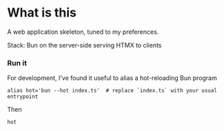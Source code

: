 # What is this
A web application skeleton, tuned to my preferences.

Stack: Bun on the server-side serving HTMX to clients

### Run it
For development, I've found it useful to alias a hot-reloading Bun program
```
alias hot='bun --hot index.ts'  # replace `index.ts` with your usual entrypoint
```

Then
```
hot
```